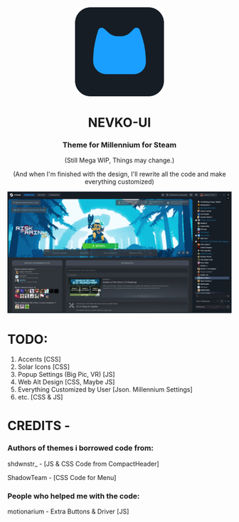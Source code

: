 <div align="center">

<img src="github/logo/newnevkologo.png" alt="nevkologo" width="200"/>

# NEVKO-UI
### Theme for Millennium for Steam

(Still Mega WIP, Things may change.)

(And when I'm finished with the design, I'll rewrite all the code and make everything customized)


<img src="github/screenshots/newscreenshot2.png" alt="screenshot"/>

</div>

 # TODO:
 1. Accents [CSS]
 2. Solar Icons [CSS]
 3. Popup Settings (Big Pic, VR) [JS] 
 4. Web Alt Design [CSS, Maybe JS]
 5. Everything Customized by User [Json. Millennium Settings]
 6. etc. [CSS & JS]

# CREDITS -
### Authors of themes i borrowed code from:

shdwnstr_ - [JS & CSS Code from CompactHeader]

ShadowTeam - [CSS Code for Menu]

### People who helped me with the code:

motionarium - Extra Buttons & Driver [JS]
